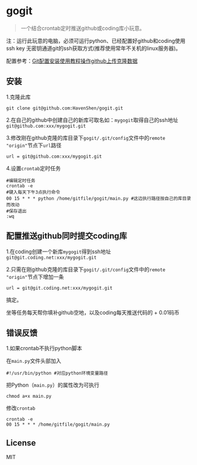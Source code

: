 # gogit

> 一个结合crontab定时推送github或coding库小玩意。

注：运行此玩意的电脑，必须可运行python、已经配置好github和coding使用ssh key 无密钥通道git的ssh获取方式(推荐使用常年不关机的linux服务器)。

配置参考：[Git配置安装使用教程操作github上传克隆数据](http://www.cnblogs.com/havenshen/p/3493522.html)

## 安装

1.克隆此库
  
  ```shell
  git clone git@github.com:HavenShen/gogit.git
  ```

2.在自己的github中创建自己的新库可取名如：`mygogit`取得自己的ssh地址`git@github.com:xxx/mygogit.git`

3.修改刚在github克隆的库目录下`gogit/.git/config`文件中的`remote "origin"`节点下`url`路径

  ```shell
  url = git@github.com:xxx/mygogit.git
  ```

4.设置`crontab`定时任务

  ```shell
  #编辑定时任务
  crontab -e
  #键入每天下午3点执行命令
  00 15 * * * python /home/gitfile/gogit/main.py #这边执行路径按自己的库目录而改动
  #保存退出
  :wq
  ```
  
## 配置推送github同时提交coding库

1.在coding创建一个新库`mygogit`得到ssh地址`git@git.coding.net:xxx/mygogit.git`

2.只需在刚github克隆的库目录下`gogit/.git/config`文件中的`remote "origin"`节点下增加一条

  ```shell
  url = git@git.coding.net:xxx/mygogit.git
  ```

搞定。

坐等任务每天帮你填补github空地，以及coding每天推送代码的 + 0.01码币

## 错误反馈

1.如果crontab不执行python脚本

在`main.py`文件头部加入
  
  ```shell
  #!/usr/bin/python #对应python环境变量路径
  ```
  
把Python（`main.py`）的属性改为可执行

  ```shell
  chmod a+x main.py
  ```

修改`crontab`

  ```shell
  crontab -e
  00 15 * * * /home/gitfile/gogit/main.py
  ```
  
## License

MIT
